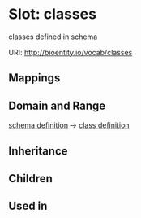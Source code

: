 # Slot: classes


classes defined in schema

URI: http://bioentity.io/vocab/classes
## Mappings

## Domain and Range

[schema definition](SchemaDefinition.md) -> [class definition](ClassDefinition.md)
## Inheritance

## Children

## Used in

